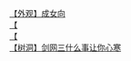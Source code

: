 [【外观】成女向](http://tieba.baidu.com/p/4341616452?see_lz=1&pn=)   
[【](http://tieba.baidu.com/p/4341705040?see_lz=1&pn=)   
[【](http://tieba.baidu.com/p/4342018527?see_lz=1&pn=)   
[【树洞】剑网三什么事让你心寒](http://tieba.baidu.com/p/4342230598?see_lz=1&pn=)   
